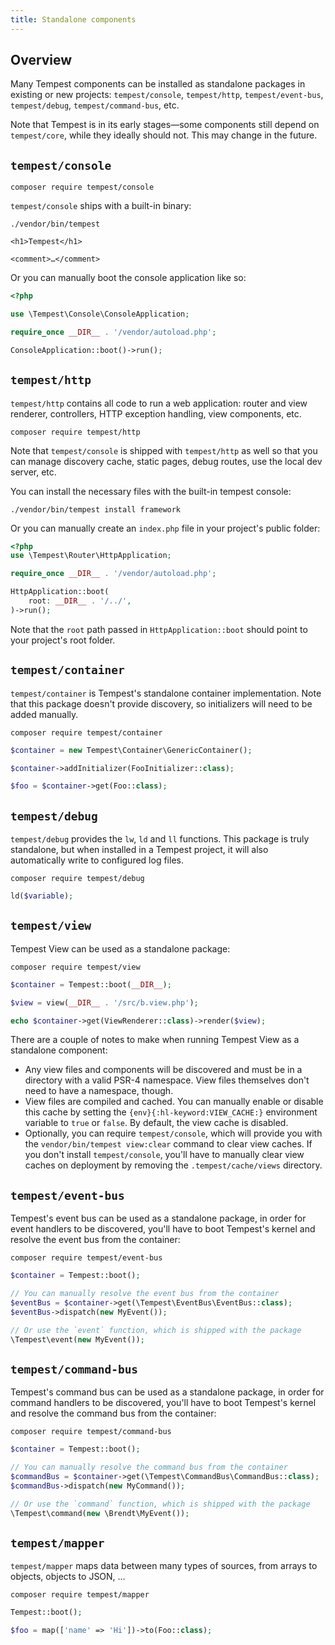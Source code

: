 ```yaml
---
title: Standalone components
---
```


## Overview

Many Tempest components can be installed as standalone packages in existing or new projects: `tempest/console`, `tempest/http`, `tempest/event-bus`, `tempest/debug`, `tempest/command-bus`, etc.

Note that Tempest is in its early stages—some components still depend on `tempest/core`, while they ideally should not. This may change in the future.

## `tempest/console`

```
composer require tempest/console
```

`tempest/console` ships with a built-in binary:

```console
./vendor/bin/tempest

<h1>Tempest</h1>

<comment>…</comment>
```

Or you can manually boot the console application like so:

```php
<?php

use \Tempest\Console\ConsoleApplication;

require_once __DIR__ . '/vendor/autoload.php';

ConsoleApplication::boot()->run();
```

## `tempest/http`

`tempest/http` contains all code to run a web application: router and view renderer, controllers, HTTP exception handling, view components, etc.

```
composer require tempest/http
```

Note that `tempest/console` is shipped with `tempest/http` as well so that you can manage discovery cache, static pages, debug routes, use the local dev server, etc.

You can install the necessary files with the built-in tempest console:

```console
./vendor/bin/tempest install framework
```

Or you can manually create an `index.php` file in your project's public folder:

```php
<?php
use \Tempest\Router\HttpApplication;

require_once __DIR__ . '/vendor/autoload.php';

HttpApplication::boot(
    root: __DIR__ . '/../',
)->run();
```

Note that the `root` path passed in `HttpApplication::boot` should point to your project's root folder.

## `tempest/container`

`tempest/container` is Tempest's standalone container implementation. Note that this package doesn't provide discovery, so initializers will need to be added manually.

```
composer require tempest/container
```

```php
$container = new Tempest\Container\GenericContainer();

$container->addInitializer(FooInitializer::class);

$foo = $container->get(Foo::class);
```

## `tempest/debug`

`tempest/debug` provides the `lw`, `ld` and `ll` functions. This package is truly standalone, but when installed in a Tempest project, it will also automatically write to configured log files.

```
composer require tempest/debug
```

```php
ld($variable);
```

## `tempest/view`

Tempest View can be used as a standalone package:

```
composer require tempest/view
```

```php
$container = Tempest::boot(__DIR__);

$view = view(__DIR__ . '/src/b.view.php');

echo $container->get(ViewRenderer::class)->render($view);
```

There are a couple of notes to make when running Tempest View as a standalone component:

- Any view files and components will be discovered and must be in a directory with a valid PSR-4 namespace. View files themselves don't need to have a namespace, though.
- View files are compiled and cached. You can manually enable or disable this cache by setting the `{env}{:hl-keyword:VIEW_CACHE:}` environment variable to `true` or `false`. By default, the view cache is disabled.
- Optionally, you can require `tempest/console`, which will provide you with the `vendor/bin/tempest view:clear` command to clear view caches. If you don't install `tempest/console`, you'll have to manually clear view caches on deployment by removing the `.tempest/cache/views` directory.

## `tempest/event-bus`

Tempest's event bus can be used as a standalone package, in order for event handlers to be discovered, you'll have to boot Tempest's kernel and resolve the event bus from the container:

```
composer require tempest/event-bus
```

```php
$container = Tempest::boot();

// You can manually resolve the event bus from the container
$eventBus = $container->get(\Tempest\EventBus\EventBus::class);
$eventBus->dispatch(new MyEvent());

// Or use the `event` function, which is shipped with the package
\Tempest\event(new MyEvent());
```

## `tempest/command-bus`

Tempest's command bus can be used as a standalone package, in order for command handlers to be discovered, you'll have to boot Tempest's kernel and resolve the command bus from the container:

```
composer require tempest/command-bus
```

```php
$container = Tempest::boot();

// You can manually resolve the command bus from the container
$commandBus = $container->get(\Tempest\CommandBus\CommandBus::class);
$commandBus->dispatch(new MyCommand());

// Or use the `command` function, which is shipped with the package
\Tempest\command(new \Brendt\MyEvent());
```

## `tempest/mapper`

`tempest/mapper` maps data between many types of sources, from arrays to objects, objects to JSON, …

```
composer require tempest/mapper
```

```php
Tempest::boot();

$foo = map(['name' => 'Hi'])->to(Foo::class);
```
